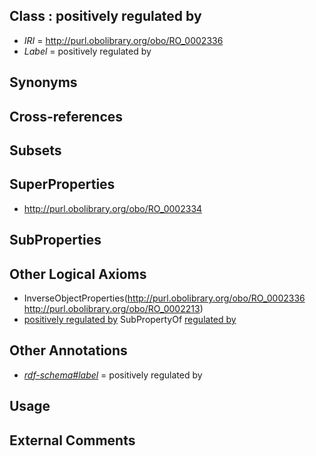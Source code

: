 
## Class : positively regulated by

 * *IRI* = http://purl.obolibrary.org/obo/RO_0002336
 * *Label* = positively regulated by

## Synonyms


## Cross-references


## Subsets


## SuperProperties

 * <http://purl.obolibrary.org/obo/RO_0002334>

## SubProperties


## Other Logical Axioms

 * InverseObjectProperties(<http://purl.obolibrary.org/obo/RO_0002336> <http://purl.obolibrary.org/obo/RO_0002213>)
 * [positively regulated by](../../RO/36/RO_0002336.md) SubPropertyOf [regulated by](../../RO/34/RO_0002334.md)

## Other Annotations

 * *[rdf-schema#label](../../el/rdf-schema#label.md)* = positively regulated by

## Usage


## External Comments

